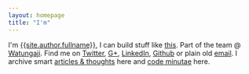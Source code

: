 ```yaml
---
layout: homepage
title: "I'm"
---
```


I'm [{{site.author.fullname}}][about], I can build stuff like [this][waabeh].
Part of the team @ [Watungaji][watungaji]. Find me on [Twitter][twitter],
[G+][googleplus], [LinkedIn][linkedin], [Github][github] or plain old
[email][email]. I archive smart [articles &amp; thoughts][articles_archive] here
and [code minutae][minutae_archive] here.

[twitter]: {{site.author.twitter_url}}
[github]: {{site.author.github_url}}
[googleplus]: {{site.author.googleplus_url}}
[linkedin]: {{site.author.linkedin_url}}
[about]: /about/
[articles_archive]: /articles/archive/
[email]: mailto:?Subject=You're%20Awesome
[minutae_archive]: /minutae/archive/
[waabeh]: https://waabeh.com/
[watungaji]: http://watungaji.com/

